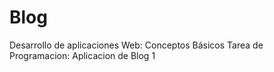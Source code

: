 # Blog
Desarrollo de aplicaciones Web: Conceptos Básicos
Tarea de Programacion: Aplicacion de Blog 1

